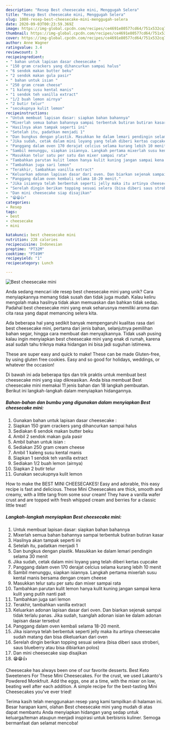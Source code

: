 ```yaml
---
description: "Resep Best cheesecake mini, Menggugah Selera"
title: "Resep Best cheesecake mini, Menggugah Selera"
slug: 1008-resep-best-cheesecake-mini-menggugah-selera
date: 2020-09-03T00:23:59.369Z
image: https://img-global.cpcdn.com/recipes/ce4691e80577cd64/751x532cq70/best-cheesecake-mini-foto-resep-utama.jpg
thumbnail: https://img-global.cpcdn.com/recipes/ce4691e80577cd64/751x532cq70/best-cheesecake-mini-foto-resep-utama.jpg
cover: https://img-global.cpcdn.com/recipes/ce4691e80577cd64/751x532cq70/best-cheesecake-mini-foto-resep-utama.jpg
author: Anne Wagner
ratingvalue: 3.4
reviewcount: 3
recipeingredient:
- " bahan untuk lapisan dasar cheesecake "
- "150 gram crackers yang dihancurkan sampai halus"
- "6 sendok makan butter beku"
- "2 sendok makan gula pasir"
- " bahan untuk isian "
- "250 gram cream cheese"
- "1 kaleng susu kental manis"
- "1 sendok teh vanilla extract"
- "1/2 buah lemon airnya"
- "2 butir telur"
- "secukupnya kulit lemon"
recipeinstructions:
- "Untuk membuat lapisan dasar: siapkan bahan bahannya"
- "Mixerlah semua bahan bahannya sampai terbentuk butiran butiran kasar"
- "Hasilnya akan tampak seperti ini"
- "Setelah itu, padatkan menjadi 1"
- "Dan bungkus dengan plastik. Masukkan ke dalam lemari pendingin selama 30 menit"
- "Jika sudah, cetak dalam mini loyang yang telah diberi kertas cupcake"
- "Panggang dalam oven 170 derajat celcius selama kurang lebih 10 menit"
- "Sambil menunggu, siapkan isiannya. Langkah pertama mixerlah susu kental manis bersama dengan cream cheese"
- "Masukkan telur satu per satu dan mixer sampai rata"
- "Tambahkan parutan kulit lemon hanya kulit kuning jangan sampai kena kulit yang putih nanti pait"
- "Tambahkan juga sari lemon"
- "Terakhir, tambahkan vanilla extract"
- "Keluarkan adonan lapisan dasar dari oven. Dan biarkan sejenak sampai tidak terlalu panas. Jika sudah, tuanglah adonan isian ke dalam adonan lapisan dasar tersebut"
- "Panggang dalam oven kembali selama 18-20 menit."
- "Jika isiannya telah berbentuk seperti jelly maka itu artinya cheesecake sudah matang dan bisa dikeluarkan dari oven"
- "Serelah dingin berikan topping sesuai selera (bisa diberi saus stroberi, saus blueberry atau bisa dibiarkan polos)"
- "Dan mini cheesecake siap disajikan"
- "😁😁👍"
categories:
- Resep
tags:
- best
- cheesecake
- mini

katakunci: best cheesecake mini 
nutrition: 228 calories
recipecuisine: Indonesian
preptime: "PT32M"
cooktime: "PT49M"
recipeyield: "1"
recipecategory: Lunch

---
```



![Best cheesecake mini](https://img-global.cpcdn.com/recipes/ce4691e80577cd64/751x532cq70/best-cheesecake-mini-foto-resep-utama.jpg)

Anda sedang mencari ide resep best cheesecake mini yang unik? Cara menyiapkannya memang tidak susah dan tidak juga mudah. Kalau keliru mengolah maka hasilnya tidak akan memuaskan dan bahkan tidak sedap. Padahal best cheesecake mini yang enak seharusnya memiliki aroma dan cita rasa yang dapat memancing selera kita.

Ada beberapa hal yang sedikit banyak mempengaruhi kualitas rasa dari best cheesecake mini, pertama dari jenis bahan, selanjutnya pemilihan bahan segar, hingga cara membuat dan menyajikannya. Tidak usah pusing kalau ingin menyiapkan best cheesecake mini yang enak di rumah, karena asal sudah tahu triknya maka hidangan ini bisa jadi suguhan istimewa.

These are super easy and quick to make! These can be made Gluten-free, by using gluten free cookies. Easy and so good for holidays, weddings, or whatever the occasion!


Di bawah ini ada beberapa tips dan trik praktis untuk membuat best cheesecake mini yang siap dikreasikan. Anda bisa membuat Best cheesecake mini memakai 11 jenis bahan dan 18 langkah pembuatan. Berikut ini langkah-langkah dalam menyiapkan hidangannya.

<!--inarticleads1-->

##### Bahan-bahan dan bumbu yang digunakan dalam menyiapkan Best cheesecake mini:

1. Gunakan  bahan untuk lapisan dasar cheesecake :
1. Siapkan 150 gram crackers yang dihancurkan sampai halus
1. Sediakan 6 sendok makan butter beku
1. Ambil 2 sendok makan gula pasir
1. Ambil  bahan untuk isian :
1. Sediakan 250 gram cream cheese
1. Ambil 1 kaleng susu kental manis
1. Siapkan 1 sendok teh vanilla extract
1. Sediakan 1/2 buah lemon (airnya)
1. Siapkan 2 butir telur
1. Gunakan secukupnya kulit lemon


How to make the BEST MINI CHEESECAKES! Easy and adorable, this easy recipe is fast and delicious. These Mini Cheesecakes are thick, smooth and creamy, with a little tang from some sour cream! They have a vanilla wafer crust and are topped with fresh whipped cream and berries for a classic little treat! 

<!--inarticleads2-->

##### Langkah-langkah menyiapkan Best cheesecake mini:

1. Untuk membuat lapisan dasar: siapkan bahan bahannya
1. Mixerlah semua bahan bahannya sampai terbentuk butiran butiran kasar
1. Hasilnya akan tampak seperti ini
1. Setelah itu, padatkan menjadi 1
1. Dan bungkus dengan plastik. Masukkan ke dalam lemari pendingin selama 30 menit
1. Jika sudah, cetak dalam mini loyang yang telah diberi kertas cupcake
1. Panggang dalam oven 170 derajat celcius selama kurang lebih 10 menit
1. Sambil menunggu, siapkan isiannya. Langkah pertama mixerlah susu kental manis bersama dengan cream cheese
1. Masukkan telur satu per satu dan mixer sampai rata
1. Tambahkan parutan kulit lemon hanya kulit kuning jangan sampai kena kulit yang putih nanti pait
1. Tambahkan juga sari lemon
1. Terakhir, tambahkan vanilla extract
1. Keluarkan adonan lapisan dasar dari oven. Dan biarkan sejenak sampai tidak terlalu panas. Jika sudah, tuanglah adonan isian ke dalam adonan lapisan dasar tersebut
1. Panggang dalam oven kembali selama 18-20 menit.
1. Jika isiannya telah berbentuk seperti jelly maka itu artinya cheesecake sudah matang dan bisa dikeluarkan dari oven
1. Serelah dingin berikan topping sesuai selera (bisa diberi saus stroberi, saus blueberry atau bisa dibiarkan polos)
1. Dan mini cheesecake siap disajikan
1. 😁😁👍


Cheesecake has always been one of our favorite desserts. Best Keto Sweeteners For These Mini Cheesecakes. For the crust, we used Lakanto&#39;s Powdered Monkfruit. Add the eggs, one at a time, with the mixer on low, beating well after each addition. A simple recipe for the best-tasting Mini Cheesecakes you&#39;ve ever tried! 

Terima kasih telah menggunakan resep yang kami tampilkan di halaman ini. Besar harapan kami, olahan Best cheesecake mini yang mudah di atas dapat membantu Anda menyiapkan hidangan yang sedap untuk keluarga/teman ataupun menjadi inspirasi untuk berbisnis kuliner. Semoga bermanfaat dan selamat mencoba!
